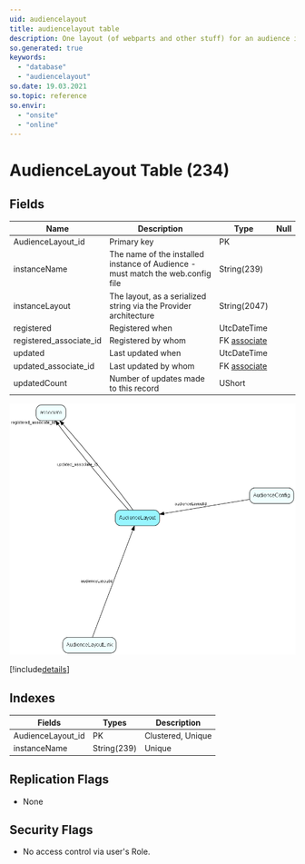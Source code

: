 ```yaml
---
uid: audiencelayout
title: audiencelayout table
description: One layout (of webparts and other stuff) for an audience instance
so.generated: true
keywords:
  - "database"
  - "audiencelayout"
so.date: 19.03.2021
so.topic: reference
so.envir:
  - "onsite"
  - "online"
---
```


# AudienceLayout Table (234)

## Fields

| Name | Description | Type | Null |
|------|-------------|------|:----:|
|AudienceLayout\_id|Primary key|PK| |
|instanceName|The name of the installed instance of Audience - must match the web.config file|String(239)| |
|instanceLayout|The layout, as a serialized string via the Provider architecture|String(2047)| |
|registered|Registered when|UtcDateTime| |
|registered\_associate\_id|Registered by whom|FK [associate](associate.md)| |
|updated|Last updated when|UtcDateTime| |
|updated\_associate\_id|Last updated by whom|FK [associate](associate.md)| |
|updatedCount|Number of updates made to this record|UShort| |


![AudienceLayout table relationship diagram](media\AudienceLayout.png)

[!include[details](./includes/AudienceLayout.md)]

## Indexes

| Fields | Types | Description |
|--------|-------|-------------|
|AudienceLayout\_id |PK |Clustered, Unique |
|instanceName |String(239) |Unique |

## Replication Flags

* None

## Security Flags

* No access control via user's Role.

